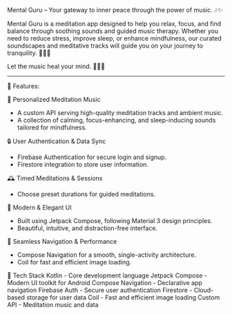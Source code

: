 
Mental Guru – Your gateway to inner peace through the power of music. 🎶✨

Mental Guru is a meditation app designed to help you relax, focus, and find balance through soothing sounds and guided music therapy. Whether you need to reduce stress, improve sleep, or enhance mindfulness, our curated soundscapes and meditative tracks will guide you on your journey to tranquility. 🌿🧘‍♂️

Let the music heal your mind. 🌙💆‍♀️


---

🌟 Features:

🎵 Personalized Meditation Music
- A custom API serving high-quality meditation tracks and ambient music.
- A collection of calming, focus-enhancing, and sleep-inducing sounds tailored for mindfulness.

🔒 User Authentication & Data Sync
- Firebase Authentication for secure login and signup.
- Firestore integration to store user information.

🕰️ Timed Meditations & Sessions
- Choose preset durations for guided meditations.
  
🎨 Modern & Elegant UI
- Built using Jetpack Compose, following Material 3 design principles.
- Beautiful, intuitive, and distraction-free interface.

🔗 Seamless Navigation & Performance
- Compose Navigation for a smooth, single-activity architecture.
- Coil for fast and efficient image loading.


🚀 Tech Stack
Kotlin - Core development language
Jetpack Compose - Modern UI toolkit for Android
Compose Navigation - Declarative app navigation
Firebase Auth -	Secure user authentication
Firestore - Cloud-based storage for user data
Coil - Fast and efficient image loading
Custom API - Meditation music and data
